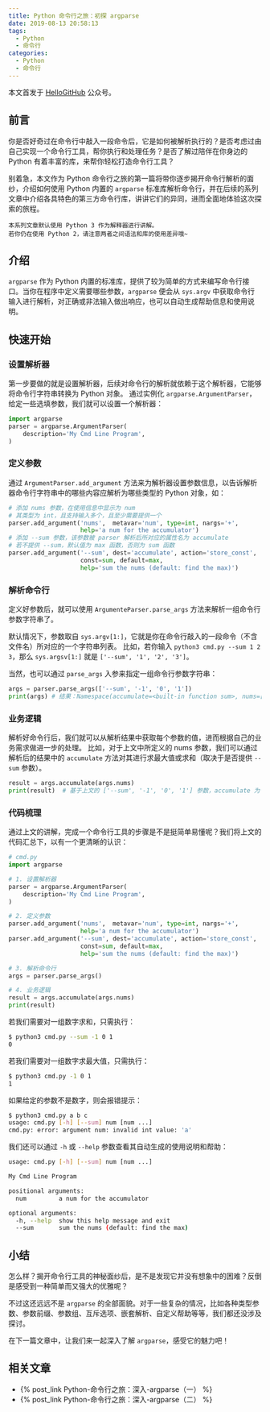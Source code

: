 ```yaml
---
title: Python 命令行之旅：初探 argparse
date: 2019-08-13 20:58:13
tags:
  - Python
  - 命令行
categories:
  - Python
  - 命令行
---
```


本文首发于 [HelloGitHub](https://mp.weixin.qq.com/s/Guz0xDOArbrVGCZMCwx2cg) 公众号。

## 前言

你是否好奇过在命令行中敲入一段命令后，它是如何被解析执行的？是否考虑过由自己实现一个命令行工具，帮你执行和处理任务？是否了解过陪伴在你身边的 Python 有着丰富的库，来帮你轻松打造命令行工具？

别着急，本文作为 Python 命令行之旅的第一篇将带你逐步揭开命令行解析的面纱，介绍如何使用 Python 内置的 `argparse` 标准库解析命令行，并在后续的系列文章中介绍各具特色的第三方命令行库，讲讲它们的异同，进而全面地体验这次探索的旅程。

```
本系列文章默认使用 Python 3 作为解释器进行讲解。
若你仍在使用 Python 2，请注意两者之间语法和库的使用差异哦~
```

## 介绍

`argparse` 作为 Python 内置的标准库，提供了较为简单的方式来编写命令行接口。当你在程序中定义需要哪些参数，`argparse` 便会从 `sys.argv` 中获取命令行输入进行解析，对正确或非法输入做出响应，也可以自动生成帮助信息和使用说明。

## 快速开始

### 设置解析器

第一步要做的就是设置解析器，后续对命令行的解析就依赖于这个解析器，它能够将命令行字符串转换为 Python 对象。
通过实例化 `argparse.ArgumentParser`，给定一些选填参数，我们就可以设置一个解析器：

```python
import argparse
parser = argparse.ArgumentParser(
    description='My Cmd Line Program',
)
```

<!--more-->

### 定义参数

通过 `ArgumentParser.add_argument` 方法来为解析器设置参数信息，以告诉解析器命令行字符串中的哪些内容应解析为哪些类型的 Python 对象，如：

```python
# 添加 nums 参数，在使用信息中显示为 num
# 其类型为 int，且支持输入多个，且至少需要提供一个
parser.add_argument('nums',  metavar='num', type=int, nargs='+',
                    help='a num for the accumulator')
# 添加 --sum 参数，该参数被 parser 解析后所对应的属性名为 accumulate
# 若不提供 --sum，默认值为 max 函数，否则为 sum 函数
parser.add_argument('--sum', dest='accumulate', action='store_const',
                    const=sum, default=max,
                    help='sum the nums (default: find the max)')
```

### 解析命令行

定义好参数后，就可以使用 `ArgumenteParser.parse_args` 方法来解析一组命令行参数字符串了。

默认情况下，参数取自 `sys.argv[1:]`，它就是你在命令行敲入的一段命令（不含文件名）所对应的一个字符串列表。
比如，若你输入 `python3 cmd.py --sum 1 2 3`，那么 `sys.argsv[1:]` 就是 `['--sum', '1', '2', '3']`。

当然，也可以通过 `parse_args` 入参来指定一组命令行参数字符串：

```python
args = parser.parse_args(['--sum', '-1', '0', '1'])
print(args) # 结果：Namespace(accumulate=<built-in function sum>, nums=[-1, 0, 1])
```

### 业务逻辑

解析好命令行后，我们就可以从解析结果中获取每个参数的值，进而根据自己的业务需求做进一步的处理。
比如，对于上文中所定义的 nums 参数，我们可以通过解析后的结果中的 `accumulate` 方法对其进行求最大值或求和（取决于是否提供 `--sum` 参数）。

```python
result = args.accumulate(args.nums)
print(result)  # 基于上文的 ['--sum', '-1', '0', '1'] 参数，accumulate 为 sum 函数，其结果为 0
```

### 代码梳理

通过上文的讲解，完成一个命令行工具的步骤是不是挺简单易懂呢？我们将上文的代码汇总下，以有一个更清晰的认识：

```python
# cmd.py
import argparse

# 1. 设置解析器
parser = argparse.ArgumentParser(
    description='My Cmd Line Program',
)

# 2. 定义参数
parser.add_argument('nums',  metavar='num', type=int, nargs='+',
                    help='a num for the accumulator')
parser.add_argument('--sum', dest='accumulate', action='store_const',
                    const=sum, default=max,
                    help='sum the nums (default: find the max)')

# 3. 解析命令行
args = parser.parse_args()

# 4. 业务逻辑
result = args.accumulate(args.nums)
print(result)
```

若我们需要对一组数字求和，只需执行：

```bash
$ python3 cmd.py --sum -1 0 1
0
```

若我们需要对一组数字求最大值，只需执行：

```bash
$ python3 cmd.py -1 0 1
1
```

如果给定的参数不是数字，则会报错提示：

```bash
$ python3 cmd.py a b c
usage: cmd.py [-h] [--sum] num [num ...]
cmd.py: error: argument num: invalid int value: 'a'
```

我们还可以通过 `-h` 或 `--help` 参数查看其自动生成的使用说明和帮助：

```bash
usage: cmd.py [-h] [--sum] num [num ...]

My Cmd Line Program

positional arguments:
  num         a num for the accumulator

optional arguments:
  -h, --help  show this help message and exit
  --sum       sum the nums (default: find the max)
```

## 小结

怎么样？揭开命令行工具的神秘面纱后，是不是发现它并没有想象中的困难？反倒是感受到一种简单而又强大的优雅呢？

不过这还远远不是 `argparse` 的全部面貌。对于一些复杂的情况，比如各种类型参数、参数前缀、参数组、互斥选项、嵌套解析、自定义帮助等等，我们都还没涉及探讨。

在下一篇文章中，让我们来一起深入了解 `argparse`，感受它的魅力吧！

## 相关文章

- {% post_link Python-命令行之旅：深入-argparse（一） %}
- {% post_link Python-命令行之旅：深入-argparse（二） %}
  